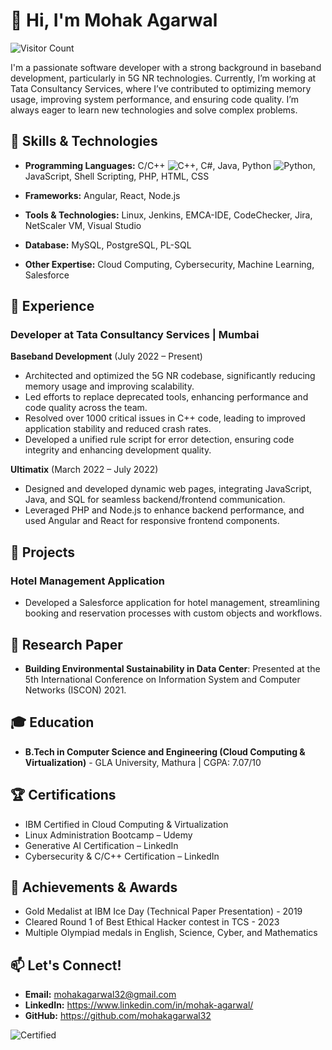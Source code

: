 # 👋 Hi, I'm Mohak Agarwal

![Visitor Count](https://komarev.com/ghpvc/?username=mohakagarwal32)


I'm a passionate software developer with a strong background in baseband development, particularly in 5G NR technologies. Currently, I’m working at Tata Consultancy Services, where I’ve contributed to optimizing memory usage, improving system performance, and ensuring code quality. I’m always eager to learn new technologies and solve complex problems.

## 🔧 Skills & Technologies
- **Programming Languages:** C/C++  ![C++](https://img.shields.io/badge/Code-C++-blue), C#, Java, Python ![Python](https://img.shields.io/badge/Code-Python-yellow), JavaScript, Shell Scripting, PHP, HTML, CSS

- **Frameworks:** Angular, React, Node.js
- **Tools & Technologies:** Linux, Jenkins, EMCA-IDE, CodeChecker, Jira, NetScaler VM, Visual Studio
- **Database:** MySQL, PostgreSQL, PL-SQL
- **Other Expertise:** Cloud Computing, Cybersecurity, Machine Learning, Salesforce

## 🚀 Experience
### Developer at Tata Consultancy Services | Mumbai
**Baseband Development** (July 2022 – Present)
- Architected and optimized the 5G NR codebase, significantly reducing memory usage and improving scalability.
- Led efforts to replace deprecated tools, enhancing performance and code quality across the team.
- Resolved over 1000 critical issues in C++ code, leading to improved application stability and reduced crash rates.
- Developed a unified rule script for error detection, ensuring code integrity and enhancing development quality.

**Ultimatix** (March 2022 – July 2022)
- Designed and developed dynamic web pages, integrating JavaScript, Java, and SQL for seamless backend/frontend communication.
- Leveraged PHP and Node.js to enhance backend performance, and used Angular and React for responsive frontend components.

## 💼 Projects
### Hotel Management Application
- Developed a Salesforce application for hotel management, streamlining booking and reservation processes with custom objects and workflows.

## 📄 Research Paper
- **Building Environmental Sustainability in Data Center**: Presented at the 5th International Conference on Information System and Computer Networks (ISCON) 2021.

## 🎓 Education
- **B.Tech in Computer Science and Engineering (Cloud Computing & Virtualization)** - GLA University, Mathura | CGPA: 7.07/10

## 🏆 Certifications
- IBM Certified in Cloud Computing & Virtualization
- Linux Administration Bootcamp – Udemy
- Generative AI Certification – LinkedIn
- Cybersecurity & C/C++ Certification – LinkedIn

## 🏅 Achievements & Awards
- Gold Medalist at IBM Ice Day (Technical Paper Presentation) - 2019
- Cleared Round 1 of Best Ethical Hacker contest in TCS - 2023
- Multiple Olympiad medals in English, Science, Cyber, and Mathematics

## 📫 Let's Connect!
- **Email:** mohakagarwal32@gmail.com
- **LinkedIn:** https://www.linkedin.com/in/mohak-agarwal/
- **GitHub:** https://github.com/mohakagarwal32


![Certified](https://img.shields.io/badge/Certified-Cloud_Computing-blue)
